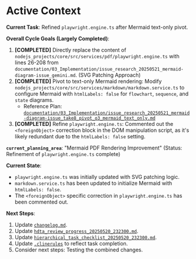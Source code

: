 # Active Context

**Current Task**: Refined `playwright.engine.ts` after Mermaid text-only pivot.

**Overall Cycle Goals (Largely Completed)**:
1.  **[COMPLETED]** Directly replace the content of `nodejs_projects/core/src/services/pdf/playwright.engine.ts` with lines 26-208 from `documentation/03_Implementation/issue_research_20250521_mermaid-diagram-issue_gemini.md`. (SVG Patching Approach)
2.  **[COMPLETED]** Pivot to text-only Mermaid rendering: Modify `nodejs_projects/core/src/services/markdown/markdown.service.ts` to configure Mermaid with `htmlLabels: false` for `flowchart`, `sequence`, and `state` diagrams.
    *   Reference Plan: [`documentation/03_Implementation/issue_research_20250521_mermaid-diagram-issue_take8_pivot_o3_mermaid_text_only.md`](documentation/03_Implementation/issue_research_20250521_mermaid-diagram-issue_take8_pivot_o3_mermaid_text_only.md)
3.  **[COMPLETED]** Refine `playwright.engine.ts`: Commented out the `<foreignObject>` correction block in the DOM manipulation script, as it's likely redundant due to the `htmlLabels: false` setting.

**`current_planning_area`**: "Mermaid PDF Rendering Improvement" (Status: Refinement of `playwright.engine.ts` complete)

**Current State**:
- `playwright.engine.ts` was initially updated with SVG patching logic.
- `markdown.service.ts` has been updated to initialize Mermaid with `htmlLabels: false`.
- The `<foreignObject>` specific correction in `playwright.engine.ts` has been commented out.

**Next Steps**:
1.  Update [`changelog.md`](Cline-Recursive-Chain-of-Thought-System-CRCT-/cline_docs/changelog.md:1).
2.  Update [`hdta_review_progress_20250520_232300.md`](Cline-Recursive-Chain-of-Thought-System-CRCT-/cline_docs/hdta_review_progress_20250520_232300.md:1).
3.  Update [`hierarchical_task_checklist_20250520_232300.md`](Cline-Recursive-Chain-of-Thought-System-CRCT-/cline_docs/hierarchical_task_checklist_20250520_232300.md:1).
4.  Update [`.clinerules`](Cline-Recursive-Chain-of-Thought-System-CRCT-/.clinerules:1) to reflect task completion.
5.  Consider next steps: Testing the combined changes.